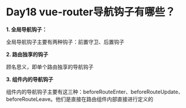 # Day18 vue-router导航钩子有哪些？

**1. 全局导航钩子：**

全局导航钩子主要有两种钩子：前置守卫、后置钩子

**2. 路由独享的钩子**

顾名思义，即单个路由独享的导航钩子

**3. 组件内的导航钩子**

组件内的导航钩子主要有这三种：beforeRouteEnter、beforeRouteUpdate、beforeRouteLeave。他们是直接在路由组件内部直接进行定义的



